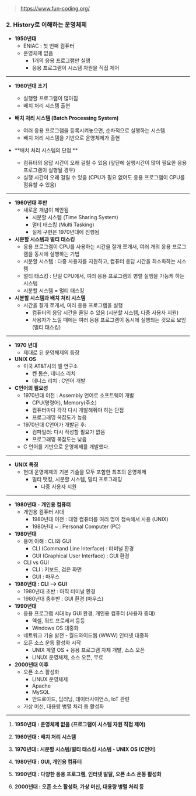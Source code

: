 > https://www.fun-coding.org/



### 2. History로 이해하는 운영체제

* **1950년대**
  * ENIAC : 첫 번째 컴퓨터
  * 운영체제 없음
    * 1개의 응용 프로그램만 실행
    * 응용 프로그램이 시스템 자원을 직접 제어

---

* **1960년대 초기**
  * 실행할 프로그램이 많아짐
  * 배치 처리 시스템 출현 

* **배치 처리 시스템 (Batch Processing System)**
  * 여러 응용 프로그램을 등록시켜놓으면, 순차적으로 실행하는 시스템
  * 배치 처리 시스템을 기반으로 운영체제가 출현
* **배치 처리 시스템의 단점 **
  * 컴퓨터의 응답 시간이 오래 걸릴 수 있음 (앞단에 실행시간이 많이 필요한 응용 프로그램이 실행될 경우)
  * 실행 시간이 오래 걸릴 수 있음 (CPU가 필요 없어도 응용 프로그램이 CPU를 점유할 수 있음)

---

* **1960년대 후반**
  * 새로운 개념이 제안됨
    * 시분할 시스템 (Time Sharing System)
    * 멀티 태스킹 (Multi Tasking)
    * 실제 구현은 1970년대에 진행됨
* **시분할 시스템과 멀티 태스킹**
  * 응용 프로그램이 CPU를 사용하는 시간을 잘개 쪼개서, 여러 개의 응용 프로그램을 동시에 실행하는 기법
  * 시분할 시스템 : 다중 사용자를 지원하고, 컴퓨터 응답 시간을 최소화하는 시스템
  * 멀티 태스킹 : 단일 CPU에서, 여러 응용 프로그램의 병렬 실행을 가능케 하는 시스템
  * 시분할 시스템 = 멀티 태스킹
* **시분할 시스템과 배치 처리 시스템**
  * 시간을 잘개 쪼개서, 여러 응용 프로그램을 실행
    * 컴퓨터의 응답 시간을 줄일 수 있음 (시분할 시스템, 다중 사용자 지원)
    * 사용자가 느낄 때에는 여러 응용 프로그램이 동시에 실행되는 것으로 보임 (멀티 태스킹)

---

* **1970 년대** 
  * 제대로 된 운영체제의 등장
* **UNIX OS**
  * 미국 AT&T사의 벨 연구소
    * 켄 톰슨, 데니스 리치
    * 데니스 리치 : C언어 개발
* **C언어의 필요성**
  * 1970년대 이전 : Assembly 언어로 소프트웨어 개발
    * CPU(명령어), Memory(주소)
    * 컴퓨터마다 각각 다시 개발해줘야 하는 단점
    * 프로그래밍 복잡도가 높음
  * 1970년대 C언어가 개발된 후:
    * 컴파일러: 다시 작성할 필요가 없음
    * 프로그래밍 복잡도는 낮음
  * C 언어를 기반으로 운영체제를 개발했다.

---

* **UNIX 특징**
  * 현대 운영체제의 기본 기술을 모두 포함한 최초의 운영체제
    * 멀티 탯킹, 시분할 시스템, 멀티 프로그래밍
      * 다중 사용자 지원

---

* **1980년대 - 개인용 컴퓨터**
  * 개인용 컴퓨터 시대
    * 1980년대 이전 : 대형 컴퓨터를 여러 명이 접속해서 사용 (UNIX)
    * 1980년대 ~ : Personal Computer (PC)
* **1980년대**
  * 용어 이해 : CLI와 GUI
    * CLI (Command Line Interface) : 터미널 환경
    * GUI (Graphical User Interface) : GUI 환경
  * CLI vs GUI
    * CLI : 키보드, 검은 화면
    * GUI : 마우스
* **1980년대 : CLI --> GUI**
  * 1980년대 초반 : 아직 터미널 환경
  * 1980년대 중후반 : GUI 환경 (마우스)
* **1990년대**
  * 응용 프로그램 시대 by GUI 환경, 개인용 컴퓨터 (사용자 증대)
    * 엑셀, 워드 프로세서 등등
    * Windows OS 대중화
  * 네트워크 기술 발전 - 월드와이드웹 (WWW) 인터넷 대중화
  * 오픈 소스 운동 활성화 시작
    * UNIX 계열 OS + 응용 프로그램 자체 개발, 소스 오픈
    * LINUX 운영체제, 소스 오픈, 무료
* **2000년대 이후**
  * 오픈 소스 활성화
    * LINUX 운영체제
    * Apache
    * MySQL
    * 안드로이드, 딥러닝, 데이터사이언스, IoT 관련
  * 가상 머신, 대용량 병렬 처리 등 활성화



---



1. **1950년대 : 운영체제 없음 (프로그램이 시스템 자원 직접 제어)**

2. **1960년대 : 배치 처리 시스템**

3. **1970년대 : 시분할 시스템/멀티 태스킹 시스템 - UNIX OS (C언어)**

4. **1980년대 : GUI, 개인용 컴퓨터**

5. **1990년대 : 다양한 응용 프로그램, 인터넷 발달, 오픈 소스 운동 활성화**

6. **2000년대 : 오픈 소스 활성화, 가상 머신, 대용량 병렬 처리 등**

   